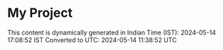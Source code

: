 # My Project

This content is dynamically generated in Indian Time (IST): 2024-05-14 17:08:52 IST
Converted to UTC: 2024-05-14 11:38:52 UTC
